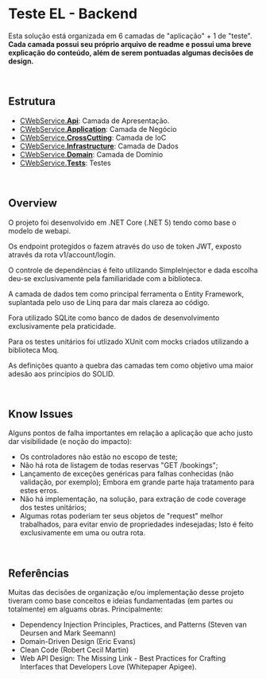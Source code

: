 Teste EL - Backend
===

Esta solução está organizada em 6 camadas de "aplicação" + 1 de "teste".
**Cada camada possui seu próprio arquivo de readme e possui uma breve explicação do conteúdo, além de serem pontuadas algumas decisões de design.**

<br />

Estrutura
---


- [CWebService.**Api**](https://github.com/niltonheck/el-labs-backend/tree/master/src/CWebService.Api): Camada de Apresentação.
- [CWebService.**Application**](https://github.com/niltonheck/el-labs-backend/tree/master/src/CWebService.Application): Camada de Negócio 
- [CWebService.**CrossCutting**](https://github.com/niltonheck/el-labs-backend/tree/master/src/CWebService.CrossCutting): Camada de IoC
- [CWebService.**Infrastructure**](https://github.com/niltonheck/el-labs-backend/tree/master/src/CWebService.Infrastructure): Camada de Dados
- [CWebService.**Domain**](https://github.com/niltonheck/el-labs-backend/tree/master/src/CWebService.Domain): Camada de Domínio
- [CWebService.**Tests**](https://github.com/niltonheck/el-labs-backend/tree/master/src/CWebService.Tests): Testes

<br />

Overview
---

O projeto foi desenvolvido em .NET Core (.NET 5) tendo como base o modelo de webapi.

Os endpoint protegidos o fazem através do uso de token JWT, exposto através da rota v1/account/login.

O controle de dependências é feito utilizando SimpleInjector e dada escolha deu-se exclusivamente pela familiaridade com a biblioteca.

A camada de dados tem como principal ferramenta o Entity Framework, suplantada pelo uso de Linq para dar mais clareza ao código.

Fora utilizado SQLite como banco de dados de desenvolvimento exclusivamente pela praticidade.

Para os testes unitários foi utlizado XUnit com mocks criados utilizando a biblioteca Moq.

As definições quanto a quebra das camadas tem como objetivo uma maior adesão aos princípios do SOLID.

<br />

Know Issues
---

Alguns pontos de falha importantes em relação a aplicação que acho justo dar visibilidade (e noção do impacto):

- Os controladores não estão no escopo de teste;
- Não há rota de listagem de todas reservas "GET /bookings";
- Lançamento de exceções genéricas para falhas conhecidas (não validação, por exemplo); Embora em grande parte haja tratamento para estes erros.
- Não há implementação, na solução, para extração de code coverage dos testes unitários;
- Algumas rotas poderiam ter seus objetos de "request" melhor trabalhados, para evitar envio de propriedades indesejadas; Isto é feito exclusivamente em uma ou outra rota.

<br />

Referências
---

Muitas das decisões de organização e/ou implementação desse projeto tiveram como base conceitos e ideias fundamentadas (em partes ou totalmente) em alguams obras. Principalmente:

- Dependency Injection Principles, Practices, and Patterns (Steven van Deursen and Mark Seemann)
- Domain-Driven Design (Eric Evans)
- Clean Code (Robert Cecil Martin)
- Web API Design: The Missing Link - Best Practices for Crafting Interfaces that Developers Love (Whitepaper Apigee).
